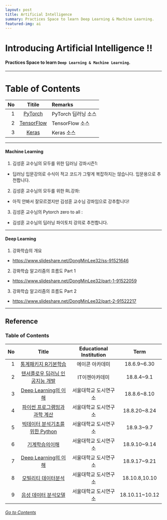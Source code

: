```yaml
---
layout: post
title: Artificial Intelligence
summary: Practices Space to learn Deep Learning & Machine Learning. 
featured-img: ai
---
```


# Introducing Artificial Intelligence !!

#### Practices Space to learn `Deep Learning & Machine Learning`.

---

# Table of Contents

|No|Titile|Remarks|
|--:|:-:|:--|
|1|[PyTorch](/PyTorch)|PyTorch 딥러닝 소스|
|2|[TensorFlow](/TensorFlow)|TensorFlow 소스|
|3|[Keras](/Keras)|Keras 소스|

---

#### Machine Learning

1. 김성훈 교수님의 모두를 위한 딥러닝 강좌시즌1:  
* 딥러닝 입문강의로 수식이 적고 코드가 그렇게 복잡하지는 않습니다. 입문용으로 추천합니다.

2. 김성훈 교수님의 모두를 위한 RL강좌:
* 아직 안봐서 잘모르겠지만 김성훈 교수님 강좌임으로 강추합니다!

3. 김성훈 교수님의 Pytorch zero to all :
* 김성훈 교수님의 딥러닝 파이토치 강의로 추천합니다.

---

#### Deep Learning

1. 강화학습의 개요  
* https://www.slideshare.net/DongMinLee32/ss-91521646

2. 강화학습 알고리즘의 흐름도 Part 1  
* https://www.slideshare.net/DongMinLee32/part-1-91522059

3. 강화학습 알고리즘의 흐름도 Part 2  
* https://www.slideshare.net/DongMinLee32/part-2-91522217

---

## Reference

### Table of Contents

|No|Title|Educational Institution|Term|
|--:|:--:|:-:|:--:|
|1|[통계패키지 R기본학습](/Lecture/R)|에이콘 아카데미|18.6.9~6.30|
|2|[텐서플로우 딥러닝 인공지능 개발](/Lecture/TensorFlow)|IT이젠아카데미|18.8.4~9.1|
|3|[Deep Learning의 이해](/Lecture/PyTorch)|서울대학교 도시연구소|18.8.6~8.10|
|4|[파이썬 프로그램밍과 과학 계산](/Lecture/MachineLearning)|서울대학교 도시연구소|18.8.20~8.24|
|5|[빅데이터 분석기초를 위한 Python](/Lecture/Python)|서울대학교 도시연구소|18.9.3~9.7|
|6|[기계학습의이해](/Lecture/MachineLearning)|서울대학교 도시연구소|18.9.10~9.14|
|7|[Deep Learning의 이해](/Lecture/DeepLearning)|서울대학교 도시연구소|18.9.17~9.21|
|8|[모빌리티 데이터분석](/Lecture/MachineLearning)|서울대학교 도시연구소|18.10.8,10.10|
|9|[음성 데이터 분석모델](/Lecture/MachineLearning)|서울대학교 도시연구소|18.10.11~10.12|

###### <U> [Go to Contents](#table_of_contents) </U>